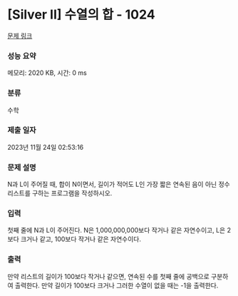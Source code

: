 # [Silver II] 수열의 합 - 1024 

[문제 링크](https://www.acmicpc.net/problem/1024) 

### 성능 요약

메모리: 2020 KB, 시간: 0 ms

### 분류

수학

### 제출 일자

2023년 11월 24일 02:53:16

### 문제 설명

<p>N과 L이 주어질 때, 합이 N이면서, 길이가 적어도 L인 가장 짧은 연속된 음이 아닌 정수 리스트를 구하는 프로그램을 작성하시오.</p>

### 입력 

 <p>첫째 줄에 N과 L이 주어진다. N은 1,000,000,000보다 작거나 같은 자연수이고, L은 2보다 크거나 같고, 100보다 작거나 같은 자연수이다.</p>

### 출력 

 <p>만약 리스트의 길이가 100보다 작거나 같으면, 연속된 수를 첫째 줄에 공백으로 구분하여 출력한다. 만약 길이가 100보다 크거나 그러한 수열이 없을 때는 -1을 출력한다.</p>

